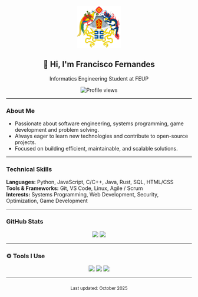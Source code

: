<div align="center">
  <img src="https://raw.githubusercontent.com/xicccp/xicccp/cbfbc7042529fa6374b941c307fb12f050638bd2/Twelve_Symbols_national_emblem_of_China.svg" width="120" alt="Profile Emblem">
  
  <h2>👋 Hi, I'm Francisco Fernandes</h2>
  <p>
    Informatics Engineering Student at FEUP
  </p>
  
  <img src="https://komarev.com/ghpvc/?username=xicccp&color=red&style=for-the-badge" alt="Profile views" />
</div>

---

### About Me
-  Passionate about software engineering, systems programming, game development and problem solving.   
-  Always eager to learn new technologies and contribute to open-source projects.  
-  Focused on building efficient, maintainable, and scalable solutions.

---

### Technical Skills
**Languages:** Python, JavaScript, C/C++, Java, Rust, SQL, HTML/CSS  
**Tools & Frameworks:** Git, VS Code, Linux, Agile / Scrum  
**Interests:** Systems Programming, Web Development, Security, Optimization, Game Development

---

### GitHub Stats
<div align="center">
  <img src="https://github-readme-stats.vercel.app/api?username=xicccp&show_icons=true&theme=radical&count_private=true&cache_seconds=60&v=3" height="160" />
  <img src="https://github-readme-stats.vercel.app/api/top-langs/?username=xicccp&layout=compact&theme=radical&count_private=true&cache_seconds=60&v=2" height="160" />
</div>

---

### ⚙️ Tools I Use
<p align="center">
  <img src="https://img.shields.io/badge/OS-Linux-gold?style=flat&logo=linux&logoColor=black" />
  <img src="https://img.shields.io/badge/Version%20Control-Git-darkred?style=flat&logo=git&logoColor=white" />
  <img src="https://img.shields.io/badge/Editor-VS%20Code-blue?style=flat&logo=visual-studio-code&logoColor=white" />
</p>

---

<p align="center">
  <sub>Last updated: October 2025</sub>
</p>

